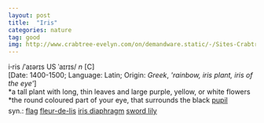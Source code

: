 ```yaml
---
layout: post
title:  "Iris"
categories: nature
tag: good
img: http://www.crabtree-evelyn.com/on/demandware.static/-/Sites-Crabtree-US-Navigation/default/dwfa2226b2/images/CollectionStory_Iris.png
---
```

<DIV style="MARGIN: 0px 0px 5px">i<B>·</B>ris /ˈaɪərɪs US ˈaɪrɪs/ <I>n</I> [C] <BR>[Date: 1400-1500; Language: Latin; Origin: <I>Greek</I>, <I>'rainbow, iris plant, iris of the eye'</I>]<BR>*a tall plant with long, thin leaves and large purple, yellow, or white flowers<BR>*the round coloured part of your eye, that surrounds the black <A href="{{ site.baseurl }}/pupil"><U>pupil</U></A></DIV>
<DIV style="MARGIN: 0px 0px 5px">
<DIV style="MARGIN: 4px 0px">syn.: <A href="{{ site.baseurl }}/flag"><U>flag</U></A> <A title="Find: fleur-de-lis" class=syn href="{{ site.baseurl }}/fleur-de-lis"><U>fleur-de-lis</U></A> <A href="{{ site.baseurl }}/iris%20diaphragm"><U>iris diaphragm</U></A> <A href="{{ site.baseurl }}/sword%20lily"><U>sword lily</U></A></DIV></DIV>
